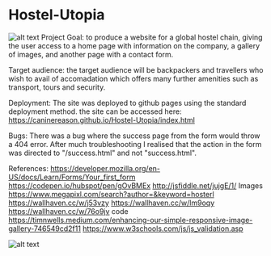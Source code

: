 # Hostel-Utopia
![alt text](https://github.com/caninereason/Hostel-Utopia/blob/main/assets/images/reindex.png?raw=true)
Project Goal: 
to produce a website for a global hostel chain, giving the user access to a home page with information on the company, a gallery of images, and another page
with a contact form.

Target audience:
the target audience will be backpackers and travellers who wish to avail of accomadation which offers many further amenities such as transport, tours and security.

Deployment:
The site was deployed to github pages using the standard deployment method.
the site can be accessed here: https://caninereason.github.io/Hostel-Utopia/index.html

Bugs:
There was a bug where the success page from the form would throw a 404 error. After much troubleshooting I realised that the action in the form was directed to "/success.html" and not "success.html".

References:
https://developer.mozilla.org/en-US/docs/Learn/Forms/Your_first_form
https://codepen.io/hubspot/pen/gOvBMEx
http://jsfiddle.net/jujgE/1/
Images
https://www.megapixl.com/search?author=&keyword=hosterl
https://wallhaven.cc/w/j53vzy
https://wallhaven.cc/w/lm9oqy
https://wallhaven.cc/w/76o9jv
code
https://timnwells.medium.com/enhancing-our-simple-responsive-image-gallery-746549cd2f11
https://www.w3schools.com/js/js_validation.asp

![alt text](https://github.com/caninereason/Hostel-Utopia/blob/main/assets/images/Lighthouse-Report.png?raw=true)